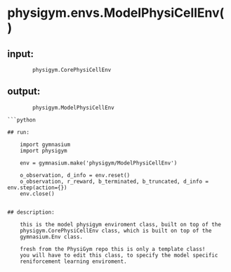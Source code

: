# physigym.envs.ModelPhysiCellEnv()


## input:
```
        physigym.CorePhysiCellEnv

```

## output:
```
        physigym.ModelPhysiCellEnv

```python

## run:
```
        import gymnasium
        import physigym

        env = gymnasium.make('physigym/ModelPhysiCellEnv')

        o_observation, d_info = env.reset()
        o_observation, r_reward, b_terminated, b_truncated, d_info = env.step(action={})
        env.close()

```

## description:
```
        this is the model physigym enviroment class, built on top of the
        physigym.CorePhysiCellEnv class, which is built on top of the
        gymnasium.Env class.

        fresh from the PhysiGym repo this is only a template class!
        you will have to edit this class, to specify the model specific
        reniforcement learning enviroment.
    
```
